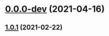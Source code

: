 # [0.0.0-dev](https://github.com/AlexRogalskiy/wotd/compare/v1.0.1...v0.0.0-dev) (2021-04-16)



## [1.0.1](https://github.com/AlexRogalskiy/wotd/compare/1.0.1...v1.0.1) (2021-02-22)




